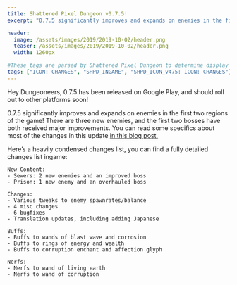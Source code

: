 ```yaml
---
title: Shattered Pixel Dungeon v0.7.5! 
excerpt: "0.7.5 significantly improves and expands on enemies in the first two regions of the game! There are three new enemies, and the first two bosses have both received major improvements."

header:
  image: /assets/images/2019/2019-10-02/header.png
  teaser: /assets/images/2019/2019-10-02/header.png
  width: 1260px

#These tags are parsed by Shattered Pixel Dungeon to determine display in its news feed
tags: ["ICON: CHANGES", "SHPD_INGAME", "SHPD_ICON_v475: ICON: CHANGES"]
---
```

Hey Dungeoneers, 0.7.5 has been released on Google Play, and should roll out to other platforms soon!

0.7.5 significantly improves and expands on enemies in the first two regions of the game! There are three new enemies, and the first two bosses have both received major improvements. You can read some specifics about most of the changes in this update [in this blog post.](/blog/coming-soon-to-shattered-new-foes.html)

Here’s a heavily condensed changes list, you can find a fully detailed changes list ingame:

```
New Content:
- Sewers: 2 new enemies and an improved boss
- Prison: 1 new enemy and an overhauled boss

Changes:
- Various tweaks to enemy spawnrates/balance
- 4 misc changes
- 6 bugfixes
- Translation updates, including adding Japanese

Buffs:
- Buffs to wands of blast wave and corrosion
- Buffs to rings of energy and wealth
- Buffs to corruption enchant and affection glyph

Nerfs:
- Nerfs to wand of living earth
- Nerfs to wand of corruption
```
